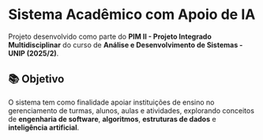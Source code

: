 # Sistema Acadêmico com Apoio de IA

Projeto desenvolvido como parte do **PIM II - Projeto Integrado Multidisciplinar** do curso de **Análise e Desenvolvimento de Sistemas - UNIP (2025/2)**.

## 📚 Objetivo
O sistema tem como finalidade apoiar instituições de ensino no gerenciamento de turmas, alunos, aulas e atividades, explorando conceitos de **engenharia de software**, **algoritmos**, **estruturas de dados** e **inteligência artificial**.